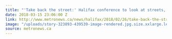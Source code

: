 ```yaml
---
title: "'Take back the street:' Halifax conference to look at streets, and parks too"
date: 2018-03-15 23:06:00 Z
link: http://www.metronews.ca/news/halifax/2018/02/26/take-back-the-street-halifax-conference-to-look-at-streets-and-parks-too.html
image: "/uploads/story-323893-439539-image-rendered.jpg.size.xxlarge.letterbox.jpg"
source: metronews.ca
---
```


